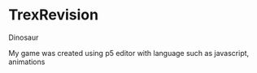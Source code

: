 # TrexRevision
Dinosaur


My game was created using p5 editor with language such as javascript, animations
